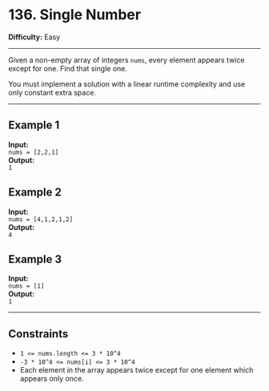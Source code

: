 # 136. Single Number

**Difficulty:** Easy  

---

Given a non-empty array of integers `nums`, every element appears twice except for one. Find that single one.

You must implement a solution with a linear runtime complexity and use only constant extra space.

---

## Example 1

**Input:**  
`nums = [2,2,1]`  
**Output:**  
`1`

## Example 2

**Input:**  
`nums = [4,1,2,1,2]`  
**Output:**  
`4`

## Example 3

**Input:**  
`nums = [1]`  
**Output:**  
`1`

---

## Constraints

- `1 <= nums.length <= 3 * 10^4`
- `-3 * 10^4 <= nums[i] <= 3 * 10^4`
- Each element in the array appears twice except for one element which appears only once.
